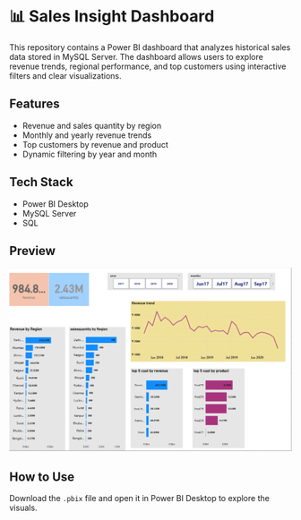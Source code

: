 # 📊 Sales Insight Dashboard

This repository contains a Power BI dashboard that analyzes historical sales data stored in MySQL Server. The dashboard allows users to explore revenue trends, regional performance, and top customers using interactive filters and clear visualizations.

## Features

- Revenue and sales quantity by region
- Monthly and yearly revenue trends
- Top customers by revenue and product
- Dynamic filtering by year and month

## Tech Stack

- Power BI Desktop
- MySQL Server
- SQL

## Preview

![Dashboard Screenshot](dashboard_screenshot.png)

## How to Use

Download the `.pbix` file and open it in Power BI Desktop to explore the visuals.
